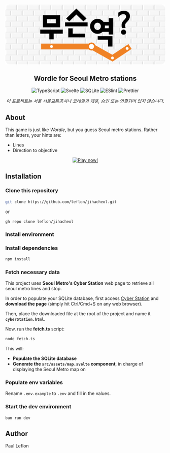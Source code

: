 <p align='center'>
  <img src='/static/images/github-splash.png' alt='무슨역' width='512' />
  <h2 align='center'>Wordle for Seoul Metro stations</h2>
</p>
<p align='center'>
  <img src="https://img.shields.io/badge/typescript-3178c6?logo=typescript&style=for-the-badge&logoColor=white" alt="TypeScript">
  <img src="https://img.shields.io/badge/svelte-F63B01?logo=svelte&style=for-the-badge&logoColor=white" alt="Svelte">
  <img src="https://img.shields.io/badge/sqlite-1179C8?logo=sqlite&style=for-the-badge&logoColor=white" alt="SQLite">
  <img src="https://img.shields.io/badge/eslint-4B32C3?logo=eslint&style=for-the-badge" alt="ESlint">
  <img src="https://img.shields.io/badge/prettier-1b2b35?logo=prettier&style=for-the-badge" alt="Prettier">
</p>
<p align="center"><em>이 프로젝트는 서울 서울교통공사나 코레일과 제휴, 승인 또는 연결되어 있지 않습니다.</em></p>

## About
This game is just like *Wordle*, but you guess Seoul metro stations. Rather than letters, your hints are:
 - Lines
 - Direction to objective


<p align='center'>
<a href="https://jihacheol.leflon.fr/">
  <img src="https://img.shields.io/badge/play%20now!-272f3b?style=for-the-badge&logo=data:image/svg%2bxml;base64,PHN2ZyB4bWxucz0iaHR0cDovL3d3dy53My5vcmcvMjAwMC9zdmciIHZlcnNpb249IjEiIHdpZHRoPSI2MDAiIGhlaWdodD0iNjAwIj48cGF0aCBkPSJNMTI5IDExMWMtNTUgNC05MyA2Ni05MyA3OEwwIDM5OGMtMiA3MCAzNiA5MiA2OSA5MWgxYzc5IDAgODctNTcgMTMwLTEyOGgyMDFjNDMgNzEgNTAgMTI4IDEyOSAxMjhoMWMzMyAxIDcxLTIxIDY5LTkxbC0zNi0yMDljMC0xMi00MC03OC05OC03OGgtMTBjLTYzIDAtOTIgMzUtOTIgNDJIMjM2YzAtNy0yOS00Mi05Mi00MmgtMTV6IiBmaWxsPSIjZmZmIi8+PC9zdmc+" alt="Play now!">
</a>
</p>

## Installation
### Clone this repository
```bash
git clone https://github.com/leflon/jihacheol.git
```
or
```
gh repo clone leflon/jihacheol
```

### Install environment
### Install dependencies
```bash
npm install
```

### Fetch necessary data

This project uses **Seoul Metro's Cyber Station** web page to retrieve all seoul metro lines and stop.

In order to populate your SQLite database, first access [Cyber Station](http://www.seoulmetro.co.kr/en/cyberStation.do) and **download the page** (simply hit Ctrl/Cmd+S on any web browser).

Then, place the downloaded file at the root of the project and name it **`cyberStation.html`**.


Now, run the **fetch.ts** script:
```bash
node fetch.ts
```
This will:
 - **Populate the SQLite database**
 - **Generate the `src/assets/map.svelte` component**, in charge of displaying the Seoul Metro map on


### Populate env variables
Rename `.env.example` to `.env` and fill in the values.

### Start the dev environment
```bash
bun run dev
```

## Author
Paul Leflon
